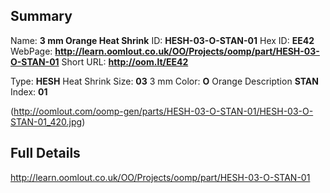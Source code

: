 

 ## Summary
Name: __3 mm Orange Heat Shrink__
ID: __HESH-03-O-STAN-01__
Hex ID: __EE42__
WebPage: __http://learn.oomlout.co.uk/OO/Projects/oomp/part/HESH-03-O-STAN-01__
Short URL: __http://oom.lt/EE42__

Type: __HESH__ Heat Shrink 
Size: __03__ 3 mm 
Color: __O__ Orange 
Description __STAN__  
Index: __01__


(http://oomlout.com/oomp-gen/parts/HESH-03-O-STAN-01/HESH-03-O-STAN-01_420.jpg)


 ## Full Details
 http://learn.oomlout.co.uk/OO/Projects/oomp/part/HESH-03-O-STAN-01














